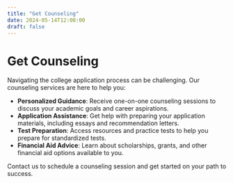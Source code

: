 ```yaml
---
title: "Get Counseling"
date: 2024-05-14T12:00:00
draft: false
---
```


# Get Counseling

Navigating the college application process can be challenging. Our counseling services are here to help you:

- **Personalized Guidance**: Receive one-on-one counseling sessions to discuss your academic goals and career aspirations.
- **Application Assistance**: Get help with preparing your application materials, including essays and recommendation letters.
- **Test Preparation**: Access resources and practice tests to help you prepare for standardized tests.
- **Financial Aid Advice**: Learn about scholarships, grants, and other financial aid options available to you.

Contact us to schedule a counseling session and get started on your path to success.

